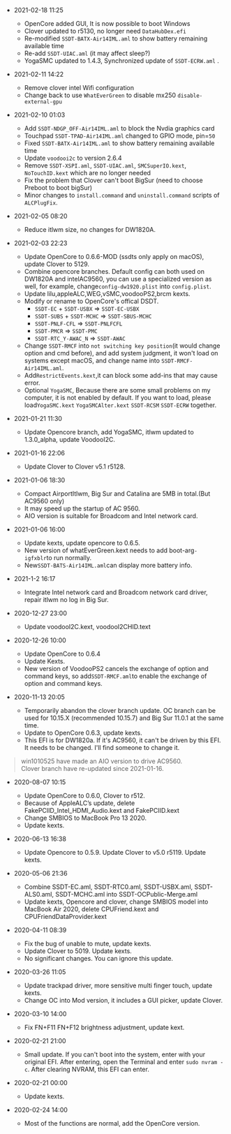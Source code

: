 * 2021-02-18 11:25
    * OpenCore added GUI, It is now possible to boot Windows
    * Clover updated to r5130, no longer need `DataHubDex.efi`
    * Re-modified `SSDT-BATX-Air14IML.aml` to show battery remaining available time
    * Re-add `SSDT-UIAC.aml` (it may affect sleep?)
    * YogaSMC updated to 1.4.3, Synchronized update of `SSDT-ECRW.aml` .

* 2021-02-11 14:22
    * Remove clover intel Wifi configuration
    * Change back to use `WhatEverGreen` to disable mx250 `disable-external-gpu`

* 2021-02-10 01:03
    * Add `SSDT-NDGP_OFF-Air14IML.aml` to block the Nvdia graphics card
    * Touchpad `SSDT-TPAD-Air14IML.aml` changed to GPIO mode, pin=`50`
    * Fixed `SSDT-BATX-Air14IML.aml` to show battery remaining available time
    * Update `voodooi2c` to version 2.6.4
    * Remove `SSDT-XSPI.aml`, `SSDT-UIAC.aml`, `SMCSuperIO.kext`, `NoTouchID.kext` which are no longer needed
    * Fix the problem that Clover can't boot BigSur (need to choose Preboot to boot bigSur)
    * Minor changes to `install.command` and `uninstall.command` scripts of `ALCPlugFix`.

* 2021-02-05 08:20
    * Reduce itlwm size, no changes for DW1820A.
 
* 2021-02-03 22:23
    * Update OpenCore to 0.6.6-MOD (ssdts only apply on macOS), update Clover to 5129.
    * Combine opencore branches. Default config can both used on DW1820A and intelAC9560, you can use a specialized version as well, for example, change`config-dw1920.plist` into `config.plist`.
    * Update lilu,appleALC,WEG,vSMC,voodooPS2,brcm kexts.
    * Modify or rename to OpenCore's offical DSDT.
        * `SSDT-EC` + `SSDT-USBX` => `SSDT-EC-USBX` 
        * `SSDT-SUBS` + `SSDT-MCHC` => `SSDT-SBUS-MCHC`
        * `SSDT-PNLF-CFL` => `SSDT-PNLFCFL`
        * `SSDT-PMCR` => `SSDT-PMC`
        * `SSDT-RTC_Y-AWAC_N` => `SSDT-AWAC`
    * Change `SSDT-RMCF` into `not switching key position`(it would change option and cmd before), and add system judgment, it won't load on systems except macOS, and change name into `SSDT-RMCF-Air14IML.aml`.
    * Add`RestrictEvents.kext`,it can block some add-ins that may cause error.
    * Optional `YogaSMC`, Because there are some small problems on my computer, it is not enabled by default. If you want to load, please load`YogaSMC.kext` `YogaSMCAlter.kext` `SSDT-RCSM` `SSDT-ECRW` together.

* 2021-01-21 11:30
    * Update Opencore branch, add YogaSMC, itlwm updated to 1.3.0_alpha, update VoodooI2C.

* 2021-01-16 22:06
    * Update Clover to Clover v5.1 r5128.

* 2021-01-06 18:30
    * Compact AirportItlwm, Big Sur and Catalina are 5MB in total.(But AC9560 only)
    * It may speed up the startup of AC 9560.
    * AIO version is suitable for Broadcom and Intel network card.

* 2021-01-06 16:00
    * Update kexts, update opencore to 0.6.5.
    * New version of whatEverGreen.kext needs to add boot-arg`-igfxblr`to run normally.
    * New`SSDT-BATS-Air14IML.aml`can display more battery info.

* 2021-1-2 16:17
    * Integrate Intel network card and Broadcom network card driver, repair itlwm no log in Big Sur.

* 2020-12-27 23:00
    * Update voodooI2C.kext, voodooI2CHID.text

* 2020-12-26 10:00
    * Update OpenCore to 0.6.4
    * Update Kexts.
    * New version of VoodooPS2 cancels the exchange of option and command keys, so add`SSDT-RMCF.aml`to enable the exchange of option and command keys.

* 2020-11-13 20:05
    * Temporarily abandon the clover branch update. OC branch can be used for 10.15.X (recommended 10.15.7) and Big Sur 11.0.1 at the same time.
    * Update to OpenCore 0.6.3, update kexts.
    * This EFI is for DW1820a. If it's AC9560, it can't be driven by this EFI. It needs to be changed. I'll find someone to change it.

> win1010525 have made an AIO version to drive AC9560.  
> Clover branch have re-updated since 2021-01-16.

* 2020-08-07 10:15
    * Update OpenCore to 0.6.0, Clover to r512.
    * Because of AppleALC’s update, delete FakePCIID_Intel_HDMI_Audio.kext and FakePCIID.kext
    * Change SMBIOS to MacBook Pro 13 2020.
    * Update kexts.

* 2020-06-13 16:38 
    * Update Opencore to 0.5.9. Update Clover to v5.0 r5119. Update kexts.

* 2020-05-06 21:36 
    * Combine SSDT-EC.aml, SSDT-RTC0.aml, SSDT-USBX.aml, SSDT-ALS0.aml, SSDT-MCHC.aml into SSDT-OCPublic-Merge.aml
    * Update kexts, Opencore and clover, change SMBIOS model into MacBook Air 2020, delete CPUFriend.kext and CPUFriendDataProvider.kext

* 2020-04-11 08:39 
    * Fix the bug of unable to mute, update kexts.
    * Update Clover to 5019. Update kexts.
    * No significant changes. You can ignore this update.

* 2020-03-26 11:05 
    * Update trackpad driver, more sensitive multi finger touch, update kexts.
    * Change OC into Mod version, it includes a GUI picker, update Clover.

* 2020-03-10 14:00 
    * Fix FN+F11 FN+F12 brightness adjustment, update kext.

* 2020-02-21 21:00 
    * Small update. If you can't boot into the system, enter with your original EFI. After entering, open the Terminal and enter `sudo nvram -c`. After clearing NVRAM, this EFI can enter.

* 2020-02-21 00:00 
    * Update kexts.

* 2020-02-24 14:00 
    * Most of the functions are normal, add the OpenCore version.
